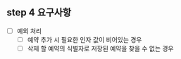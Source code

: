 ## step 4 요구사항
- [ ] 예외 처리
  - [ ] 예약 추가 시 필요한 인자 값이 비어있는 경우
  - [ ] 삭제 할 예약의 식별자로 저장된 예약을 찾을 수 없는 경우

